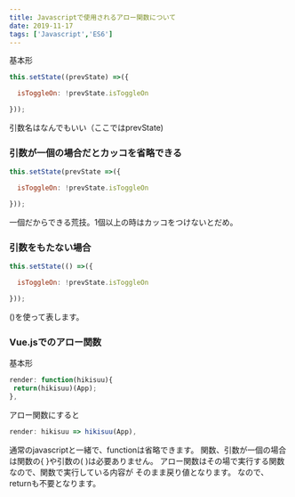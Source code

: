 ```yaml
---
title: Javascriptで使用されるアロー関数について
date: 2019-11-17
tags: ['Javascript','ES6']
---
```


基本形
~~~javascript
this.setState((prevState) =>({

  isToggleOn: !prevState.isToggleOn

}));
~~~

引数名はなんでもいい（ここではprevState)

### 引数が一個の場合だとカッコを省略できる

~~~javascript
this.setState(prevState =>({

  isToggleOn: !prevState.isToggleOn

}));
~~~

一個だからできる荒技。1個以上の時はカッコをつけないとだめ。

### 引数をもたない場合
~~~javascript
this.setState(() =>({

  isToggleOn: !prevState.isToggleOn

}));
~~~
()を使って表します。

### Vue.jsでのアロー関数

基本形

~~~javascript
render: function(hikisuu){
 return(hikisuu)(App);
},
~~~

アロー関数にすると
~~~javascript
render: hikisuu => hikisuu(App),
~~~

通常のjavascriptと一緒で、functionは省略できます。
関数、引数が一個の場合は関数の{ }や引数の( )は必要ありません。
アロー関数はその場で実行する関数なので、関数で実行している内容が
そのまま戻り値となります。
なので、returnも不要となります。
